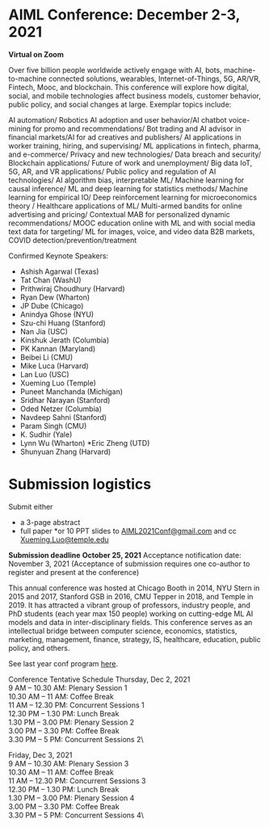 # AIML Conference: December 2-3, 2021
**Virtual on Zoom**

Over five billion people worldwide actively engage with AI, bots, machine-to-machine connected solutions, wearables, Internet-of-Things, 5G, AR/VR, Fintech, Mooc, and blockchain. This conference will explore how digital, social, and mobile technologies affect business models, customer behavior, public policy, and social changes at large. Exemplar topics include:

AI automation/ Robotics AI adoption and user behavior/AI chatbot voice-mining for promo and recommendations/ Bot trading and AI advisor in financial markets/AI for ad creatives and publishers/ AI applications in worker training, hiring, and supervising/ ML applications in fintech, pharma, and e-commerce/ Privacy and new technologies/ Data breach and security/ Blockchain applications/ Future of work and unemployment/ Big data IoT, 5G, AR, and VR applications/ Public policy and regulation of AI technologies/ AI algorithm bias, interpretable ML/ Machine learning for causal inference/ ML and deep learning for statistics methods/ Machine learning for empirical IO/ Deep reinforcement learning for microeconomics theory / Healthcare applications of ML/ Multi-armed bandits for online advertising and pricing/ Contextual MAB for personalized dynamic recommendations/ MOOC education online with ML and with social media text data for targeting/ ML for images, voice, and video data B2B markets, COVID detection/prevention/treatment

Confirmed Keynote Speakers:
* Ashish Agarwal (Texas)
* Tat Chan (WashU)
* Prithwiraj Choudhury (Harvard)
* Ryan Dew (Wharton)
* JP Dube (Chicago)
* Anindya Ghose (NYU)
* Szu-chi Huang (Stanford)
* Nan Jia (USC)
* Kinshuk Jerath (Columbia)
* PK Kannan (Maryland)
* Beibei Li (CMU)
* Mike Luca (Harvard)
* Lan Luo (USC)
* Xueming Luo (Temple)
* Puneet Manchanda (Michigan)
* Sridhar Narayan (Stanford)
* Oded Netzer (Columbia)
* Navdeep Sahni (Stanford)
* Param Singh (CMU)
* K. Sudhir (Yale)
* Lynn Wu (Wharton)
*Eric Zheng (UTD)
* Shunyuan Zhang (Harvard)

# Submission logistics

Submit either

* a 3-page abstract
* full paper
*or 10 PPT slides
to [AIML2021Conf@gmail.com](mailto:AIML2021Conf@gmail.com) and cc [Xueming.Luo@temple.edu](mailto:Xueming.Luo@temple.edu)

**Submission deadline**
**October 25, 2021**
Acceptance notification date: November 3, 2021
(Acceptance of submission requires one co-author to register and present at the conference)

This annual conference was hosted at Chicago Booth in 2014, NYU Stern in 2015 and 2017, Stanford GSB in 2016, CMU Tepper in 2018, and Temple in 2019. It has attracted a vibrant group of professors, industry people, and PhD students (each year max 150 people) working on cutting-edge ML AI models and data in inter-disciplinary fields. This conference serves as an intellectual bridge between computer science, economics, statistics, marketing, management, finance, strategy, IS, healthcare, education, public policy, and others.

See last year conf program [here](https://www.fox.temple.edu/institutes-centers/global-center-for-big-data-and-mobile-analytics/conferences/2020-conference-on-artificial-intelligence-machine-learning-and-business-analytics/).

Conference Tentative Schedule
Thursday, Dec 2, 2021\
9 AM – 10.30 AM: Plenary Session 1\
10.30 AM – 11 AM: Coffee Break\
11 AM – 12.30 PM: Concurrent Sessions 1\
12.30 PM – 1.30 PM: Lunch Break\
1.30 PM – 3.00 PM: Plenary Session 2\
3.00 PM – 3.30 PM: Coffee Break\
3.30 PM – 5 PM: Concurrent Sessions 2\

Friday, Dec 3, 2021\
9 AM – 10.30 AM: Plenary Session 3\
10.30 AM – 11 AM: Coffee Break\
11 AM – 12.30 PM: Concurrent Sessions 3\
12.30 PM – 1.30 PM: Lunch Break\
1.30 PM – 3.00 PM: Plenary Session 4\
3.00 PM – 3.30 PM: Coffee Break\
3.30 PM – 5 PM: Concurrent Sessions 4\
